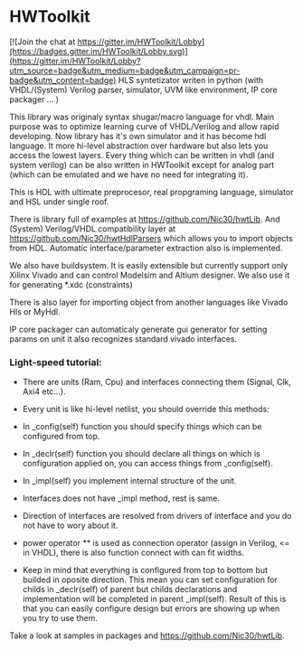 # HWToolkit

[![Join the chat at https://gitter.im/HWToolkit/Lobby](https://badges.gitter.im/HWToolkit/Lobby.svg)](https://gitter.im/HWToolkit/Lobby?utm_source=badge&utm_medium=badge&utm_campaign=pr-badge&utm_content=badge)
HLS syntetizator writen in python (with VHDL/(System) Verilog parser, simulator, UVM like environment, IP core packager ... )

This library was originaly syntax shugar/macro language for vhdl.
Main purpose was to optimize learning curve of VHDL/Verilog and allow rapid developing.
Now library has it's own simulator and it has become hdl language.
It more hi-level abstraction over hardware but also lets you access the lowest layers.
Every thing which can be written in vhdl (and system verilog) can be also written in HWToolkit except for analog part (which can be emulated and we have no need for integrating it).

This is HDL with ultimate preprocesor, real propgraming language, simulator and HSL under single roof.

There is library full of examples at https://github.com/Nic30/hwtLib.
And (System) Verilog/VHDL compatibility layer at https://github.com/Nic30/hwtHdlParsers which allows you to import objects from HDL. Automatic interface/parameter extraction also is implemented.

We also have buildsystem. It is easily extensible but currently support only Xilinx Vivado and can control Modelsim and Altium designer. We also use it for generating *.xdc (constraints) 

There is also layer for importing object from another languages like Vivado Hls or MyHdl.

IP core packager can automaticaly generate gui generator for setting params on unit it also recognizes standard vivado interfaces.


### Light-speed tutorial:
* There are units (Ram, Cpu) and interfaces connecting them (Signal, Clk, Axi4 etc...).

* Every unit is like hi-level netlist, you should override this methods:

* In _config(self) function you should specify things which can be configured from top.

* In _declr(self)  function you should declare all things on which is configuration applied on, you can access things from _config(self).

* In _impl(self) you implement internal structure of the unit.

* Interfaces does not have _impl method, rest is same.

* Direction of interfaces are resolved from drivers of interface and you do not have to wory about it.

* power operator ** is used as connection operator (assign in Verilog, <= in VHDL), there is also function connect with can fit widths. 

* Keep in mind that everything is configured from top to bottom but builded in oposite direction. This mean you can set configuration for childs in _declr(self) of parent but childs declarations and implementation will be completed in parent _impl(self). Result of this is that you can easily configure design but errors are showing up when you try to use them.
 
Take a look at samples in packages and https://github.com/Nic30/hwtLib.
